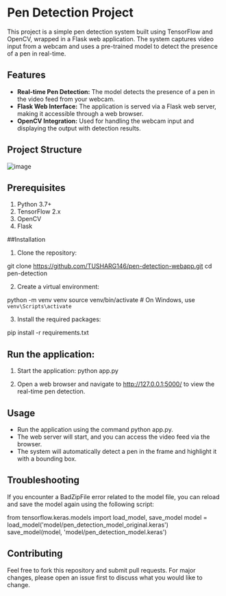 
# Pen Detection Project

This project is a simple pen detection system built using TensorFlow and OpenCV, wrapped in a Flask web application. The system captures video input from a webcam and uses a pre-trained model to detect the presence of a pen in real-time.

## Features

- **Real-time Pen Detection:** The model detects the presence of a pen in the video feed from your webcam.
- **Flask Web Interface:** The application is served via a Flask web server, making it accessible through a web browser.
- **OpenCV Integration:** Used for handling the webcam input and displaying the output with detection results.

## Project Structure

![image](https://github.com/user-attachments/assets/6e33af26-ac73-4df1-8c9a-5b3356cecb51)


## Prerequisites
1. Python 3.7+
2. TensorFlow 2.x
3. OpenCV
4. Flask


##Installation

1. Clone the repository:

git clone https://github.com/TUSHARG146/pen-detection-webapp.git
cd pen-detection

2. Create a virtual environment:

python -m venv venv
source venv/bin/activate   # On Windows, use `venv\Scripts\activate`

3. Install the required packages:

pip install -r requirements.txt

## Run the application:

1. Start the application:
python app.py

2. Open a web browser and navigate to http://127.0.0.1:5000/ to view the real-time pen detection.

## Usage

- Run the application using the command python app.py.
- The web server will start, and you can access the video feed via the browser.
- The system will automatically detect a pen in the frame and highlight it with a bounding box.

## Troubleshooting

If you encounter a BadZipFile error related to the model file, you can reload and save the model again using the following script:

from tensorflow.keras.models import load_model, save_model
model = load_model('model/pen_detection_model_original.keras')
save_model(model, 'model/pen_detection_model.keras')

## Contributing
Feel free to fork this repository and submit pull requests. For major changes, please open an issue first to discuss what you would like to change.

